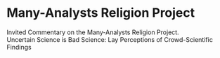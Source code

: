 # Many-Analysts Religion Project 
Invited Commentary on the Many-Analysts Religion Project.   
Uncertain Science is Bad Science: Lay Perceptions of Crowd-Scientific Findings
